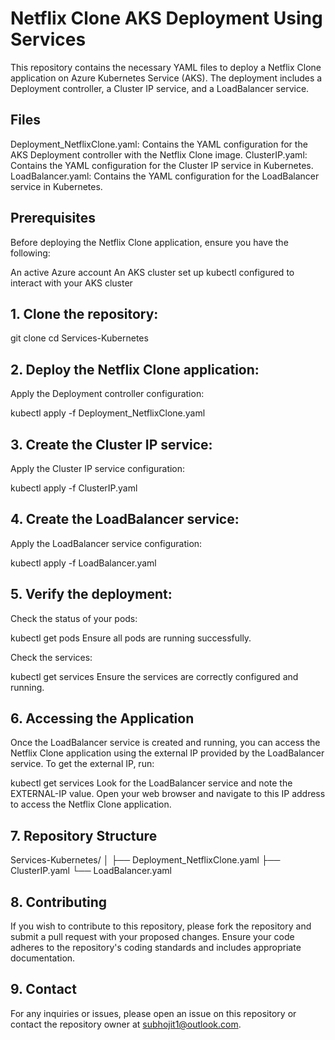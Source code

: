 # Netflix Clone AKS Deployment  Using Services

This repository contains the necessary YAML files to deploy a Netflix Clone application on Azure Kubernetes Service (AKS). The deployment includes a Deployment controller, a Cluster IP service, and a LoadBalancer service.

## Files

Deployment_NetflixClone.yaml: Contains the YAML configuration for the AKS Deployment controller with the Netflix Clone image.
ClusterIP.yaml: Contains the YAML configuration for the Cluster IP service in Kubernetes.
LoadBalancer.yaml: Contains the YAML configuration for the LoadBalancer service in Kubernetes.

## Prerequisites

Before deploying the Netflix Clone application, ensure you have the following:

An active Azure account
An AKS cluster set up
kubectl configured to interact with your AKS cluster

## 1. Clone the repository:

git clone <Link>
cd Services-Kubernetes

## 2. Deploy the Netflix Clone application:

Apply the Deployment controller configuration:

kubectl apply -f Deployment_NetflixClone.yaml

## 3. Create the Cluster IP service:

Apply the Cluster IP service configuration:

kubectl apply -f ClusterIP.yaml

## 4. Create the LoadBalancer service:

Apply the LoadBalancer service configuration:

kubectl apply -f LoadBalancer.yaml

## 5. Verify the deployment:

Check the status of your pods:

kubectl get pods
Ensure all pods are running successfully.

Check the services:

kubectl get services
Ensure the services are correctly configured and running.

## 6. Accessing the Application

Once the LoadBalancer service is created and running, you can access the Netflix Clone application using the external IP provided by the LoadBalancer service. To get the external IP, run:

kubectl get services
Look for the LoadBalancer service and note the EXTERNAL-IP value. Open your web browser and navigate to this IP address to access the Netflix Clone application.

## 7. Repository Structure


Services-Kubernetes/
│
├── Deployment_NetflixClone.yaml
├── ClusterIP.yaml
└── LoadBalancer.yaml

## 8. Contributing

If you wish to contribute to this repository, please fork the repository and submit a pull request with your proposed changes. Ensure your code adheres to the repository's coding standards and includes appropriate documentation.

## 9. Contact

For any inquiries or issues, please open an issue on this repository or contact the repository owner at subhojit1@outlook.com.
